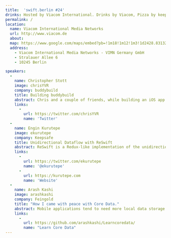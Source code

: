 ```yaml
---
title:  'swift.berlin #24'
drinks: Hosted by Viacom International. Drinks by Viacom, Pizza by keepsafe.
permalink: /
location:
  name: Viacom International Media Networks
  url: http://www.viacom.de
  about:
  map: https://www.google.com/maps/embed?pb=!1m18!1m12!1m3!1d2428.831321845248!2d13.451422416151283!3d52.50029287981058!2m3!1f0!2f0!3f0!3m2!1i1024!2i768!4f13.1!3m3!1m2!1s0x47a84e56013ec801%3A0x9417fa3b5cdc5c82!2sViacom+International+Media+Networks+-+VIMN+Germany+GmbH!5e0!3m2!1sde!2sde!4v1489688303662
  address:
    - Viacom International Media Networks - VIMN Germany GmbH
    - Stralauer Allee 6
    - 10245 Berlin

speakers:
  -
    name: Christopher Stott
    image: chrisYVR
    company: buddybuild
    title: Building buddybuild
    abstract: Chris and a couple of friends, while building an iOS app themselves, grew so frustrated that with existing developer tools, they decided to put the app on hold and build a better platform for all mobile developers.
    links:
      -
        url: https://twitter.com/chrisYVR
        name: 'Twitter'
  -
    name: Engin Kurutepe
    image: ekurutepe
    company: Keepsafe
    title: Unidirectional Dataflow with ReSwift
    abstract: ReSwift is a Redux-like implementation of the unidirectional data flow architecture in Swift. It helps you to isolate state inside your app and manage state transitions and propagation of state to various components in your app in a well-defined, predictable and testable fashion.
    links:
      -
        url: https://twitter.com/ekurutepe
        name: '@ekurutepe'
      -
        url: https://kurutepe.com
        name: 'Website'
  -
    name: Arash Kashi
    image: arashkashi
    company: Feingold
    title: "How I came with peace with Core Data."
    abstract: Mobile applications tend to need more local data storage nowadays. CoreData is a powerful tool for storing and querying locally stored information. In the first glance it may appears a little complicated to setup and use its power, at least this was the case to me. This talk aims to present a quick and easy way to setup Core Data. If you are interested to take a look before the meet-up, checkout the github link below.
    links:
      -
        url: https://github.com/arashkashi/Learncoredata/
        name: "Learn Core Data"
---
```

